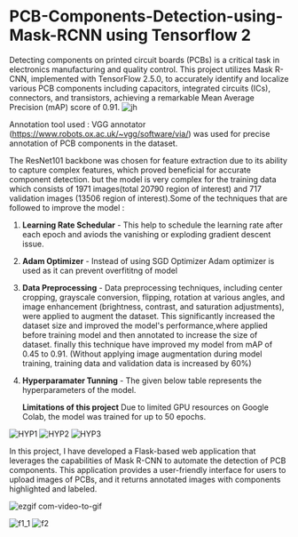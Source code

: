# PCB-Components-Detection-using-Mask-RCNN using Tensorflow 2
Detecting components on printed circuit boards (PCBs) is a critical task in electronics manufacturing and quality control. This project utilizes Mask R-CNN, implemented with TensorFlow 2.5.0, to accurately identify and localize various PCB components including capacitors, integrated circuits (ICs), connectors, and transistors, achieving a remarkable Mean Average Precision (mAP) score of 0.91.
 ![jh](https://github.com/dayana123456789/PCB-Components-Detection-using-Mask-RCNN/assets/99783461/22914e99-462c-4756-ada4-66e235cd9a4e) 


Annotation tool used : VGG annotator (https://www.robots.ox.ac.uk/~vgg/software/via/) was used for precise annotation of PCB components in the dataset.

The ResNet101 backbone was chosen for feature extraction due to its ability to capture complex features, which proved beneficial for accurate component detection. but the model is very complex for the training data which consists of 1971 images(total 20790 region of interest) and 717 validation images (13506 region of interest).Some of the techniques that are followed to improve the model :
1) **Learning Rate Schedular** - This help to schedule the learning rate after each epoch and aviods the vanishing or exploding gradient descent issue.
2) **Adam Optimizer** - Instead of using SGD Optimizer Adam optimizer is used as it can prevent overfititng of model
3) **Data Preprocessing** - Data preprocessing techniques, including center cropping, grayscale conversion, flipping, rotation at various angles, and image enhancement (brightness, contrast, and saturation adjustments), were applied to augment the dataset. This significantly increased the dataset size and improved the model's performance,where applied before training model and then annotated to increase the size of dataset. finally this technique have improved my model from mAP of 0.45 to 0.91. (Without applying image augmentation during model training, training data and validation data is increased by 60%)
4) **Hyperparamater Tunning** - The given below table represents the hyperparameters of the model.

   
   **Limitations of this project**
   Due to limited GPU resources on Google Colab, the model was trained for up to 50 epochs.

![HYP1](https://github.com/dayana123456789/PCB-Components-Detection-using-Mask-RCNN/assets/99783461/b49fe9e5-6bce-4020-8ac9-32fcc63abd19)
![HYP2](https://github.com/dayana123456789/PCB-Components-Detection-using-Mask-RCNN/assets/99783461/d1c68daf-9dfa-49ea-83ae-006e3ac98d3e)
![HYP3](https://github.com/dayana123456789/PCB-Components-Detection-using-Mask-RCNN/assets/99783461/ddd4b7bf-a58c-436d-ac75-f39ebd4a1799)

In this project, I have developed a Flask-based web application that leverages the capabilities of Mask R-CNN to automate the detection of PCB components. This application provides a user-friendly interface for users to upload images of PCBs, and it returns annotated images with components highlighted and labeled.

![ezgif com-video-to-gif](https://github.com/dayana123456789/PCB-Components-Detection-using-Mask-RCNN/assets/99783461/0657a0da-529b-4718-95d1-29efc4f408f4)

![f1_1](https://github.com/dayana123456789/PCB-Components-Detection-using-Mask-RCNN/assets/99783461/6e6f0e21-fc0a-4050-8588-1ceebe39fe08)
 ![f2](https://github.com/dayana123456789/PCB-Components-Detection-using-Mask-RCNN/assets/99783461/f75abc83-6e7a-4b61-b484-46deaac55b25)


